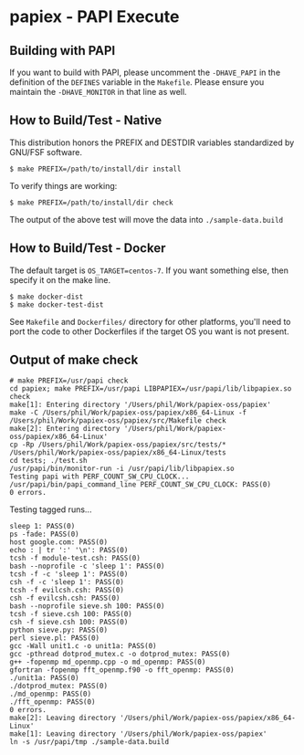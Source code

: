 papiex - PAPI Execute
=====================

Building with PAPI
------------------
If you want to build with PAPI, please uncomment the `-DHAVE_PAPI` in the definition of the `DEFINES` variable in the `Makefile`. Please ensure you maintain the `-DHAVE_MONITOR` in that line as well.

How to Build/Test - Native
--------------------------

This distribution honors the PREFIX and DESTDIR variables standardized by GNU/FSF software. 
```
$ make PREFIX=/path/to/install/dir install
```

To verify things are working:
```
$ make PREFIX=/path/to/install/dir check
```

The output of the above test will move the data into `./sample-data.build`

How to Build/Test - Docker
--------------------------

The default target is `OS_TARGET=centos-7`. If you want something else, then specify it on the make line. 
```
$ make docker-dist
$ make docker-test-dist
```

See `Makefile` and `Dockerfiles/` directory for other platforms, you'll need to port the code to other Dockerfiles if the target OS you want is not present. 

Output of make check
--------------------
```
# make PREFIX=/usr/papi check  
cd papiex; make PREFIX=/usr/papi LIBPAPIEX=/usr/papi/lib/libpapiex.so check
make[1]: Entering directory '/Users/phil/Work/papiex-oss/papiex'
make -C /Users/phil/Work/papiex-oss/papiex/x86_64-Linux -f /Users/phil/Work/papiex-oss/papiex/src/Makefile check
make[2]: Entering directory '/Users/phil/Work/papiex-oss/papiex/x86_64-Linux'
cp -Rp /Users/phil/Work/papiex-oss/papiex/src/tests/* /Users/phil/Work/papiex-oss/papiex/x86_64-Linux/tests
cd tests; ./test.sh
/usr/papi/bin/monitor-run -i /usr/papi/lib/libpapiex.so
Testing papi with PERF_COUNT_SW_CPU_CLOCK...
/usr/papi/bin/papi_command_line PERF_COUNT_SW_CPU_CLOCK: PASS(0)
0 errors.
```

Testing tagged runs...
```
sleep 1: PASS(0)
ps -fade: PASS(0)
host google.com: PASS(0)
echo : | tr ':' '\n': PASS(0)
tcsh -f module-test.csh: PASS(0)
bash --noprofile -c 'sleep 1': PASS(0)
tcsh -f -c 'sleep 1': PASS(0)
csh -f -c 'sleep 1': PASS(0)
tcsh -f evilcsh.csh: PASS(0)
csh -f evilcsh.csh: PASS(0)
bash --noprofile sieve.sh 100: PASS(0)
tcsh -f sieve.csh 100: PASS(0)
csh -f sieve.csh 100: PASS(0)
python sieve.py: PASS(0)
perl sieve.pl: PASS(0)
gcc -Wall unit1.c -o unit1a: PASS(0)
gcc -pthread dotprod_mutex.c -o dotprod_mutex: PASS(0)
g++ -fopenmp md_openmp.cpp -o md_openmp: PASS(0)
gfortran -fopenmp fft_openmp.f90 -o fft_openmp: PASS(0)
./unit1a: PASS(0)
./dotprod_mutex: PASS(0)
./md_openmp: PASS(0)
./fft_openmp: PASS(0)
0 errors.
make[2]: Leaving directory '/Users/phil/Work/papiex-oss/papiex/x86_64-Linux'
make[1]: Leaving directory '/Users/phil/Work/papiex-oss/papiex'
ln -s /usr/papi/tmp ./sample-data.build
```
